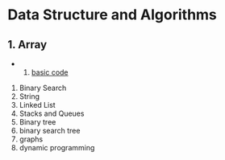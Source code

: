 # Data Structure and Algorithms

## 1. Array

  - 1. [basic code](array/basic.cpp)




1. Binary Search
2. String
3. Linked List
4. Stacks and Queues
5. Binary tree
6. binary search tree
7. graphs
8. dynamic programming

